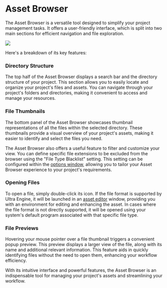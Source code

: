 # Asset Browser

The Asset Browser is a versatile tool designed to simplify your project management tasks. It offers a user-friendly interface, which is split into two main sections for efficient navigation and file exploration.

![](https://github.com/UltraEngine/Documentation/blob/master/Images/assetbrowser.png?raw=true)

Here's a breakdown of its key features:

### Directory Structure
The top half of the Asset Browser displays a search bar and the directory structure of your project. This section allows you to easily locate and organize your project's files and assets. You can navigate through your project's folders and directories, making it convenient to access and manage your resources.

### File Thumbnails
The bottom panel of the Asset Browser showcases thumbnail representations of all the files within the selected directory. These thumbnails provide a visual overview of your project's assets, making it easier to identify and select the files you need.

The Asset Browser also offers a useful feature to filter and customize your view. You can define specific file extensions to be excluded from the browser using the "File Type Blacklist" setting. This setting can be configured within the [options window](optionswindow.md), allowing you to tailor your Asset Browser experience to your project's requirements.

### Opening Files
To open a file, simply double-click its icon. If the file format is supported by Ultra Engine, it will be launched in an [asset editor](asseteditor.md) window, providing you with an environment for editing and enhancing the asset. In cases where the file format is not directly supported, it will be opened using your system's default program associated with that specific file type.

### File Previews
Hovering your mouse pointer over a file thumbnail triggers a convenient popup preview. This preview displays a larger view of the file, along with its name and additional relevant information. This feature aids in quickly identifying files without the need to open them, enhancing your workflow efficiency.

With its intuitive interface and powerful features, the Asset Browser is an indispensable tool for managing your project's assets and streamlining your workflow.
